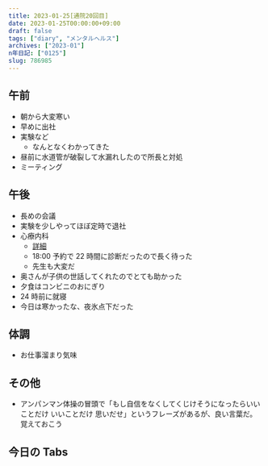```yaml
---
title: 2023-01-25[通院20回目]
date: 2023-01-25T00:00:00+09:00
draft: false
tags: ["diary", "メンタルヘルス"]
archives: ["2023-01"]
n年日記: ["0125"]
slug: 786985
---
```


## 午前

- 朝から大変寒い
- 早めに出社
- 実験など
  - なんとなくわかってきた
- 昼前に水道管が破裂して水漏れしたので所長と対処
- ミーティング

## 午後

- 長めの会議
- 実験を少しやってほぼ定時で退社
- 心療内科
  - [詳細](https://scrapbox.io/sk85/%E5%BF%83%E7%99%82%E5%86%85%E7%A7%91%E8%A8%98%E9%8C%B2#63d290b12cbdec0000d50bb5)
  - 18:00 予約で 22 時間に診断だったので長く待った
  - 先生も大変だ
- 奥さんが子供の世話してくれたのでとても助かった
- 夕食はコンビニのおにぎり
- 24 時前に就寝
- 今日は寒かったな、夜氷点下だった

## 体調

- お仕事溜まり気味

## その他

- アンパンマン体操の冒頭で「もし自信をなくしてくじけそうになったらいいことだけ いいことだけ 思いだせ」というフレーズがあるが、良い言葉だ。覚えておこう

## 今日の Tabs
